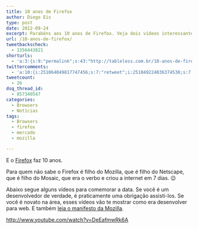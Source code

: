 ```yaml
---
title: 10 anos de Firefox
author: Diego Eis
type: post
date: 2012-09-24
excerpt: Parabéns aos 10 anos de Firefox. Veja dois vídeos interessantes sobre a guerra dos browsers.
url: /10-anos-de-firefox/
tweetbackscheck:
  - 1356443821
shorturls:
  - 'a:3:{s:9:"permalink";s:43:"http://tableless.com.br/10-anos-de-firefox/";s:7:"tinyurl";s:26:"http://tinyurl.com/c7chn7n";s:4:"isgd";s:19:"http://is.gd/RqEeVk";}'
twittercomments:
  - 'a:10:{i:251064049817747456;s:7:"retweet";i:251049224836374530;s:7:"retweet";i:251047707987283970;s:7:"retweet";i:251046547943469057;s:7:"retweet";i:250388527316086784;s:7:"retweet";i:250294553058344961;s:7:"retweet";i:250278716150792192;s:7:"retweet";i:250278650094690305;s:7:"retweet";i:250278540539461633;s:7:"retweet";i:250248501710172160;s:7:"retweet";}'
tweetcount:
  - 26
dsq_thread_id:
  - 857340547
categories:
  - Browsers
  - Notícias
tags:
  - Browsers
  - firefox
  - mercado
  - mozilla

---
```

E o [Firefox][1] faz 10 anos.

Para quem não sabe o Firefox é filho do Mozilla, que é filho do Netscape, que é filho do Mosaic, que era o verbo e criou a internet em 7 dias. 😉

Abaixo segue alguns vídeos para comemorar a data. Se você é um desenvolvedor de verdade, é praticamente uma obrigação assisti-los. Se você é novato na área, esses vídeos vão te mostrar como era desenvolver para web. E também [leia o manifesto da Mozilla][2].



http://www.youtube.com/watch?v=DeEafmwRk6A

 [1]: http://getfirefox.com/
 [2]: http://www.mozilla.org/about/manifesto.pt-br.html